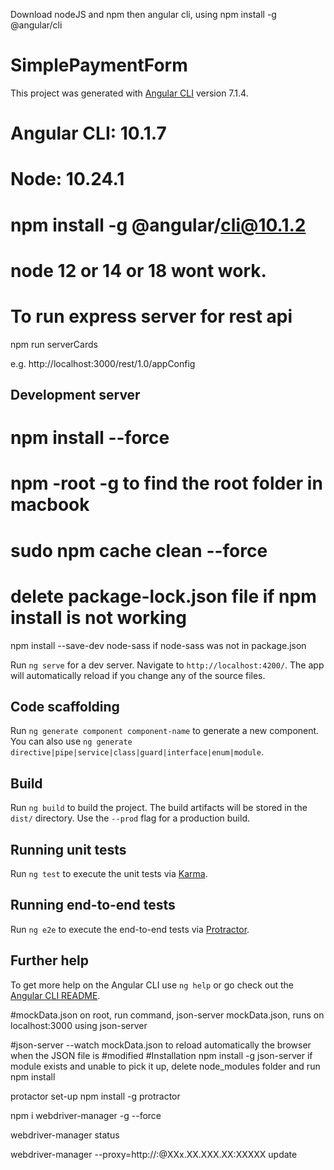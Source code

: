 Download nodeJS and npm then angular cli, using npm install -g @angular/cli

# SimplePaymentForm

This project was generated with [Angular CLI](https://github.com/angular/angular-cli) version 7.1.4.

# Angular CLI: 10.1.7
# Node: 10.24.1
# npm install -g @angular/cli@10.1.2 

# node 12 or 14 or 18 wont work.

# To run express server for rest api
npm run serverCards

e.g. http://localhost:3000/rest/1.0/appConfig

## Development server

# npm install --force 
# npm -root -g to find the root folder in macbook
#  sudo npm cache clean --force 
# delete package-lock.json file if npm install is not working

npm install --save-dev node-sass if node-sass was not in package.json

Run `ng serve` for a dev server. Navigate to `http://localhost:4200/`. The app will automatically reload if you change any of the source files.

## Code scaffolding

Run `ng generate component component-name` to generate a new component. You can also use `ng generate directive|pipe|service|class|guard|interface|enum|module`.

## Build

Run `ng build` to build the project. The build artifacts will be stored in the `dist/` directory. Use the `--prod` flag for a production build.

## Running unit tests

Run `ng test` to execute the unit tests via [Karma](https://karma-runner.github.io).

## Running end-to-end tests

Run `ng e2e` to execute the end-to-end tests via [Protractor](http://www.protractortest.org/).

## Further help

To get more help on the Angular CLI use `ng help` or go check out the [Angular CLI README](https://github.com/angular/angular-cli/blob/master/README.md).


#mockData.json
on root, run command, json-server mockData.json, runs on localhost:3000 using  json-server 

#json-server --watch mockData.json to reload automatically the browser when the JSON file is #modified
#Installation npm install -g json-server
if module exists and unable to pick it up, delete node_modules folder and run npm install 

protactor set-up
npm install -g protractor

npm i webdriver-manager -g --force

webdriver-manager status

webdriver-manager --proxy=http://<username>:<password>@XXx.XX.XXX.XX:XXXXX update
